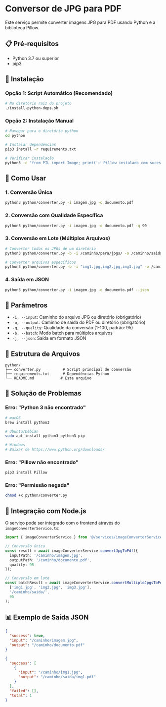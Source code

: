 # Conversor de JPG para PDF

Este serviço permite converter imagens JPG para PDF usando Python e a biblioteca Pillow.

## 📋 Pré-requisitos

- Python 3.7 ou superior
- pip3

## 🚀 Instalação

### Opção 1: Script Automático (Recomendado)
```bash
# No diretório raiz do projeto
./install-python-deps.sh
```

### Opção 2: Instalação Manual
```bash
# Navegar para o diretório python
cd python

# Instalar dependências
pip3 install -r requirements.txt

# Verificar instalação
python3 -c "from PIL import Image; print('✅ Pillow instalado com sucesso!')"
```

## 📖 Como Usar

### 1. Conversão Única
```bash
python3 python/converter.py -i imagem.jpg -o documento.pdf
```

### 2. Conversão com Qualidade Específica
```bash
python3 python/converter.py -i imagem.jpg -o documento.pdf -q 90
```

### 3. Conversão em Lote (Múltiplos Arquivos)
```bash
# Converter todos os JPGs de um diretório
python3 python/converter.py -b -i /caminho/para/jpgs/ -o /caminho/saida/

# Converter arquivos específicos
python3 python/converter.py -b -i "img1.jpg,img2.jpg,img3.jpg" -o /caminho/saida/
```

### 4. Saída em JSON
```bash
python3 python/converter.py -i imagem.jpg -o documento.pdf --json
```

## 🔧 Parâmetros

- `-i, --input`: Caminho do arquivo JPG ou diretório (obrigatório)
- `-o, --output`: Caminho de saída do PDF ou diretório (obrigatório)
- `-q, --quality`: Qualidade da conversão (1-100, padrão: 95)
- `-b, --batch`: Modo batch para múltiplos arquivos
- `-j, --json`: Saída em formato JSON

## 📁 Estrutura de Arquivos

```
python/
├── converter.py          # Script principal de conversão
├── requirements.txt      # Dependências Python
└── README.md            # Este arquivo
```

## 🐛 Solução de Problemas

### Erro: "Python 3 não encontrado"
```bash
# macOS
brew install python3

# Ubuntu/Debian
sudo apt install python3 python3-pip

# Windows
# Baixar de https://www.python.org/downloads/
```

### Erro: "Pillow não encontrado"
```bash
pip3 install Pillow
```

### Erro: "Permissão negada"
```bash
chmod +x python/converter.py
```

## 🔗 Integração com Node.js

O serviço pode ser integrado com o frontend através do `imageConverterService.ts`:

```typescript
import { imageConverterService } from '@/services/imageConverterService';

// Conversão única
const result = await imageConverterService.convertJpgToPdf({
  inputPath: '/caminho/imagem.jpg',
  outputPath: '/caminho/documento.pdf',
  quality: 95
});

// Conversão em lote
const batchResult = await imageConverterService.convertMultipleJpgsToPdf(
  ['img1.jpg', 'img2.jpg', 'img3.jpg'],
  '/caminho/saida/',
  95
);
```

## 📊 Exemplo de Saída JSON

```json
{
  "success": true,
  "input": "/caminho/imagem.jpg",
  "output": "/caminho/documento.pdf"
}
```

```json
{
  "success": [
    {
      "input": "/caminho/img1.jpg",
      "output": "/caminho/saida/img1.pdf"
    }
  ],
  "failed": [],
  "total": 1
}
```
